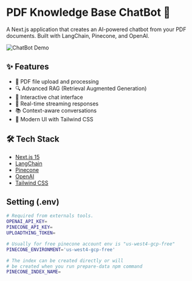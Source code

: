 # PDF Knowledge Base ChatBot 🤖

A Next.js application that creates an AI-powered chatbot from your PDF documents. Built with LangChain, Pinecone, and OpenAI.

![ChatBot Demo](https://utfs.io/f/HLxTbDBCDLwfYxrlp38lLu9zkwAF6dOo2sqBEVRh37ycjQPD)


## ✨ Features

- 📁 PDF file upload and processing
- 🔍 Advanced RAG (Retrieval Augmented Generation)
- 💬 Interactive chat interface
- 🔄 Real-time streaming responses
- 📚 Context-aware conversations
- 🎨 Modern UI with Tailwind CSS

## 🛠️ Tech Stack

- [Next.js 15](https://nextjs.org/)
- [LangChain](https://js.langchain.com/)
- [Pinecone](https://www.pinecone.io/)
- [OpenAI](https://openai.com/)
- [Tailwind CSS](https://tailwindcss.com/)



## Setting (.env)
```bash
# Required from externals tools.
OPENAI_API_KEY=
PINECONE_API_KEY=
UPLOADTHING_TOKEN=

# Usually for free pinecone account env is "us-west4-gcp-free"
PINECONE_ENVIRONMENT='us-west4-gcp-free'

# The index can be created directly or will
# be created when you run prepare-data npm command
PINECONE_INDEX_NAME=
```
